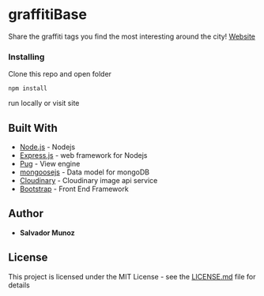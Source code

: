 # graffitiBase
Share the graffiti tags you find the most interesting around the city!
[Website](https://graffiti-tag.herokuapp.com/)


### Installing
Clone this repo and open folder

```
npm install
```
run locally or visit site


## Built With

* [Node.js](https://nodejs.org/en/docs/) - Nodejs
* [Express.js](https://nodejs.org/en/docs/) - web framework for Nodejs
* [Pug](https://pugjs.org/api/getting-started.html) -  View engine
* [mongoosejs](https://mongoosejs.com/) - Data model for mongoDB
* [Cloudinary](https://cloudinary.com/) - Cloudinary image api service
* [Bootstrap](https://getbootstrap.com/) - Front End Framework


## Author

* **Salvador Munoz** 

## License

This project is licensed under the MIT License - see the [LICENSE.md](LICENSE.md) file for details
